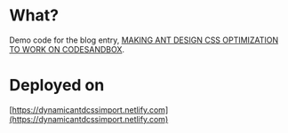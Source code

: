 # What?

Demo code for the blog entry, [MAKING ANT DESIGN CSS OPTIMIZATION TO WORK ON CODESANDBOX](https://www.slightedgecoder.com/2018/09/16/making-ant-design-css-optimization-to-work-on-codesandbox/).

# Deployed on

[https://dynamicantdcssimport.netlify.com](https://dynamicantdcssimport.netlify.com)